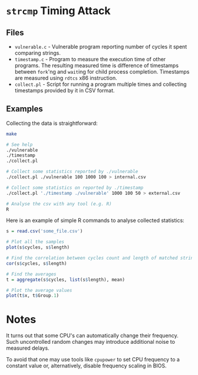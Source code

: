 # `strcmp` Timing Attack

## Files

* `vulnerable.c` - Vulnerable program reporting number of cycles it spent
    comparing strings.
* `timestamp.c` - Program to measure the execution time of other programs. The
    resulting measured time is difference of timestamps between `fork`'ng and
    `wait`ing for child process completion. Timestamps are measured using
    `rdtcs` x86 instruction.
* `collect.pl` - Script for running a program multiple times and collecting
    timestamps provided by it in CSV format.

## Examples

Collecting the data is straightforward:

```sh
make

# See help
./vulnerable
./timestamp
./collect.pl

# Collect some statistics reported by ./vulnerable
./collect.pl ./vulnerable 100 1000 100 > internal.csv

# Collect some statistics on reported by ./timestamp
./collect.pl './timestamp ./vulnerable' 1000 100 50 > external.csv

# Analyse the csv with any tool (e.g. R)
R
```

Here is an example of simple R commands to analyse collected statistics:

```R
s = read.csv('some_file.csv')

# Plot all the samples
plot(s$cycles, s$length)

# Find the correlation between cycles count and length of matched string
cor(s$cycles, s$length)

# Find the averages
t = aggregate(s$cycles, list(s$length), mean)

# Plot the average values
plot(t$x, t$Group.1)
```

# Notes

It turns out that some CPU's can automatically change their frequency. Such
uncontrolled random changes may introduce additional noise to measured delays.

To avoid that one may use tools like `cpupower` to set CPU frequency to a
constant value or, alternatively, disable frequency scaling in BIOS.

